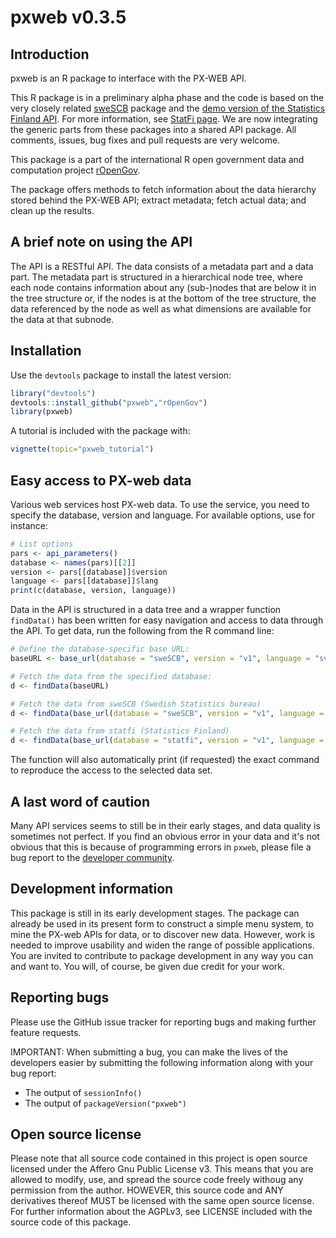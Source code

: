 pxweb v0.3.5
=======

## Introduction

pxweb is an R package to interface with the PX-WEB API.

This R package is in a preliminary alpha phase and the code is based
on the very closely related
[sweSCB](https://github.com/rOpenGov/sweSCB) package and the [demo
version of the Statistics Finland
API](http://pxwebapi2.stat.fi/api1.html). For more information, see
[StatFi page](http://www.stat.fi/org/avoindata/api.html). We are now
integrating the generic parts from these packages into a shared API
package. All comments, issues, bug fixes and pull requests are very
welcome.

This package is a part of the international R open government data and
computation project [rOpenGov](http://ropengov.github.io/).

The package offers methods to fetch information about the data
hierarchy stored behind the PX-WEB API; extract metadata; fetch actual
data; and clean up the results.


## A brief note on using the API

The API is a RESTful API. The data consists of a metadata part and a data part. The metadata part is structured in a hierarchical node tree, where each node contains information about any (sub-)nodes that are below it in the tree structure or, if the nodes is at the bottom of the tree structure, the data referenced by the node as well as what dimensions are available for the data at that subnode.

## Installation

Use the `devtools` package to install the latest version:
```r
library("devtools")
devtools::install_github("pxweb","rOpenGov")
library(pxweb)
```

A tutorial is included with the package with:
```r
vignette(topic="pxweb_tutorial")
```

## Easy access to PX-web data

Various web services host PX-web data. To use the service, you need to
specify the database, version and language. For available options,
use for instance:

```r
# List options
pars <- api_parameters() 
database <- names(pars)[[2]]
version <- pars[[database]]$version
language <- pars[[database]]$lang
print(c(database, version, language))
```


Data in the API is structured in a data tree and a wrapper function `findData()` has been written for easy navigation and access to data through the API. To get data, run the following from the R command line:

```r
# Define the database-specific base URL:
baseURL <- base_url(database = "sweSCB", version = "v1", language = "sv")

# Fetch the data from the specified database:
d <- findData(baseURL)

# Fetch the data from sweSCB (Swedish Statistics bureau)
d <- findData(base_url(database = "sweSCB", version = "v1", language = "sv"))

# Fetch the data from statfi (Statistics Finland)
d <- findData(base_url(database = "statfi", version = "v1", language = "fi"))
```

The function will also automatically print (if requested) the exact
command to reproduce the access to the selected data set.


## A last word of caution

Many API services seems to still be in their early stages, and data
quality is sometimes not perfect. If you find an obvious error in your
data and it's not obvious that this is because of programming errors
in `pxweb`, please file a bug report to the [developer
community](http://ropengov.github.io/contribute/).

## Development information

This package is still in its early development stages. The package can
already be used in its present form to construct a simple menu system,
to mine the PX-web APIs for data, or to discover new data. However,
work is needed to improve usability and widen the range of possible
applications. You are invited to contribute to package development in
any way you can and want to. You will, of course, be given due credit
for your work.

## Reporting bugs

Please use the GitHub issue tracker for reporting bugs and making further feature requests.

IMPORTANT: When submitting a bug, you can make the lives of the developers easier by submitting the following information along with your bug report:
- The output of `sessionInfo()`
- The output of `packageVersion("pxweb")`

## Open source license

Please note that all source code contained in this project is open source licensed under the Affero Gnu Public License v3. This means that you are allowed to modify, use, and spread the source code freely withoug any permission from the author. HOWEVER, this source code and ANY derivatives thereof MUST be licensed with the same open source license. For further information about the AGPLv3, see LICENSE included with the source code of this package.
